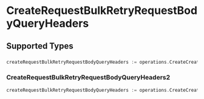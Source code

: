 # CreateRequestBulkRetryRequestBodyQueryHeaders


## Supported Types

### 

```go
createRequestBulkRetryRequestBodyQueryHeaders := operations.CreateCreateRequestBulkRetryRequestBodyQueryHeadersStr(string{/* values here */})
```

### CreateRequestBulkRetryRequestBodyQueryHeaders2

```go
createRequestBulkRetryRequestBodyQueryHeaders := operations.CreateCreateRequestBulkRetryRequestBodyQueryHeadersCreateRequestBulkRetryRequestBodyQueryHeaders2(operations.CreateRequestBulkRetryRequestBodyQueryHeaders2{/* values here */})
```

